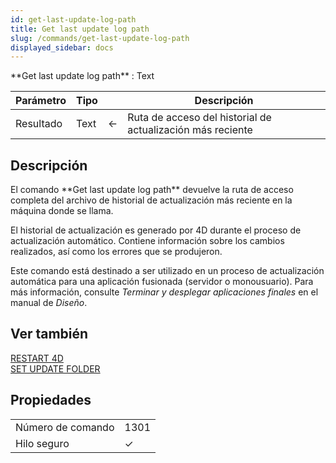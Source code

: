 ```yaml
---
id: get-last-update-log-path
title: Get last update log path
slug: /commands/get-last-update-log-path
displayed_sidebar: docs
---
```


<!--REF #_command_.Last update log path.Syntax-->**Get last update log path** : Text<!-- END REF-->
<!--REF #_command_.Last update log path.Params-->
| Parámetro | Tipo |  | Descripción |
| --- | --- | --- | --- |
| Resultado | Text | &#8592; | Ruta de acceso del historial de actualización más reciente |

<!-- END REF-->

## Descripción 

<!--REF #_command_.Last update log path.Summary-->El comando **Get last update log path** devuelve la ruta de acceso completa del archivo de historial de actualización más reciente en la máquina donde se llama.<!-- END REF-->  
  
El historial de actualización es generado por 4D durante el proceso de actualización automático. Contiene información sobre los cambios realizados, así como los errores que se produjeron.

Este comando está destinado a ser utilizado en un proceso de actualización automática para una aplicación fusionada (servidor o monousuario). Para más información, consulte *Terminar y desplegar aplicaciones finales* en el manual de *Diseño*.

## Ver también 

[RESTART 4D](restart-4d.md)  
[SET UPDATE FOLDER](set-update-folder.md)  

## Propiedades

|  |  |
| --- | --- |
| Número de comando | 1301 |
| Hilo seguro | &check; |



